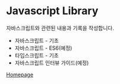 # Javascript Library

자바스크립트와 관련된 내용과 기록을 작성합니다.

- 자바스크립트 - 기초
- 자바스크립트 - ES6(예정)
- 타입스크립트 - 기초
- 자바스크립트 인터뷰 가이드(예정)

[Homepage](https://realmojo.github.io)
